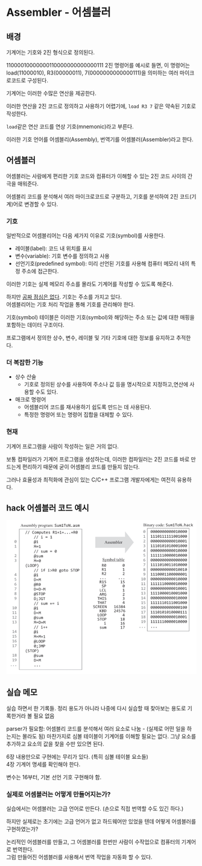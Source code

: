 # Assembler - 어셈블러

## 배경
기계어는 기호와 2진 형식으로 정의된다.

$11000010000000110000000000000111$ 2진 명령어를 예시로 들면, 이 명령어는 load(11000010), R3(00000011), 7(0000000000000111)을 의미하는 여러 마이크로코드로 구성된다.

기계어는 이러한 수많은 연산을 제공한다.

이러한 연산을 2진 코드로 정의하고 사용하기 어렵기에, `load R3 7` 같은 약속된 기호로 작성한다.

`load`같은 연산 코드를 연상 기호(mnemonic)라고 부른다.

이러한 기호 언어를 어셈블리(Assembly), 번역기를 어셈블러(Assembler)라고 한다.


## 어셈블러

어셈블러는 사람에게 편리한 기호 코드와 컴퓨터가 이해할 수 있는 2진 코드 사이의 간극을 매워준다.

어셈블리 코드를 분석해서 여러 마이크로코드로 구분하고, 기호를 분석하여 2진 코드(기계)어로 변경할 수 있다.

### 기호
일반적으로 어셈블리어는 다음 세가지 이유로 기호(symbol)를 사용한다.
- 레이블(label): 코드 내 위치를 표시
- 변수(variable): 기호 변수를 정의하고 사용
- 선언기호(predefined symbol): 미리 선언된 기호를 사용해 컴퓨터 메모리 내의 특정 주소에 접근한다.

이러한 기호는 실제 메모리 주소를 몰라도 기계어를 작성할 수 있도록 해준다.  

하지만 [공짜 점심은 없다](https://en.wikipedia.org/wiki/No_such_thing_as_a_free_lunch). 기호는 주소를 가지고 있다.  
어셈블리어는 기호 처리 작업을 통해 기호를 관리해야 한다.

기호(symbol) 테이블은 이러한 기호(symbol)와 해당하는 주소 또는 값에 대한 매핑을 포함하는 데이터 구조이다.

프로그램에서 정의한 상수, 변수, 레이블 및 기타 기호에 대한 정보를 유지하고 추적한다.


### 더 복잡한 기능

- 상수 산술
    - 기호로 정의된 상수를 사용하여 주소나 값 등을 명시적으로 지정하고,연산에 사용할 수도 있다.
- 매크로 명령어
    - 어셈블리어 코드를 재사용하기 쉽도록 만드는 데 사용된다.
    - 특정한 명령어 또는 명령어 집합을 대체할 수 있다.

### 현재

기계어 프로그램을 사람이 작성하는 일은 거의 없다. 

보통 컴파일러가 기계어 프로그램을 생성하는데, 이러한 컴파일러는 2진 코드를 바로 만드는게 편리하기 때문에 굳이 어셈블리 코드를 만들지 않는다.

그러나 효율성과 최적화에 관심이 있는 C/C++ 프로그램 개발자에게는 여전히 유용하다. 

## hack 어셈블러 코드 예시
![hack_assmebler_ex](./ysj_imgs/hack_assmebler_ex.png)

## 실습 메모
실습 하면서 한 기록들. 정리 용도가 아니라 나중에 다시 실습할 때 찾아보는 용도로 기록한거라 볼 필요 없음

parser가 필요함: 어셈블리 코드를 분석해서 여러 요소로 나눔 - (실제로 어떤 일을 하는지는 몰라도 됨)
마찬가지로 심볼 테이블이 기계어를 이해할 필요는 없다.
그냥 요소를 추가하고 요소의 값을 찾을 수만 있으면 된다.

6장 내용만으로 구현에는 무리가 있다. (특히 심볼 테이블 요소들)   
4장 기계어 명세를 확인해야 한다.

변수는 16부터, 기본 선언 기호 구현해야 함.



### 실제로 어셈블러는 어떻게 만들어지는가?
실습에서는 어셈블러는 고급 언어로 만든다. (손으로 직접 번역할 수도 있긴 하다.)

하지만 실제로는 초기에는 고급 언어가 없고 하드웨어만 있었을 텐데 어떻게 어셈블러를 구현하였는가?

논리적인 어셈블러를 만들고, 그 어셈블러를 한번만 사람이 수작업으로 컴퓨터의 기계어로 번역한다.  
그럼 만들어진 어셈블러를 사용해서 번역 작업을 자동화 할 수 있다.

